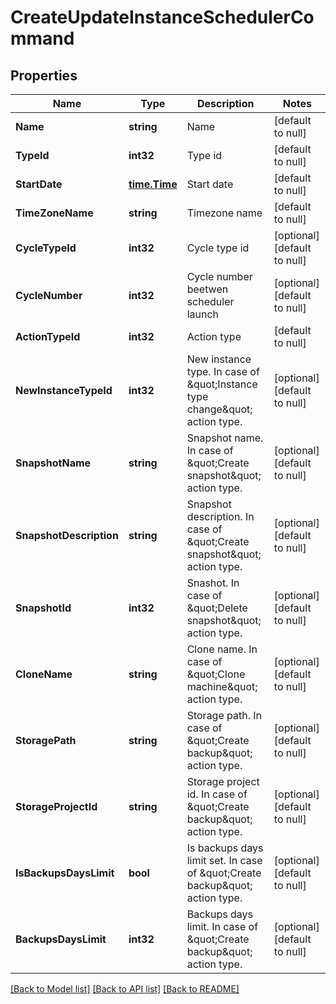 # CreateUpdateInstanceSchedulerCommand

## Properties
Name | Type | Description | Notes
------------ | ------------- | ------------- | -------------
**Name** | **string** | Name | [default to null]
**TypeId** | **int32** | Type id | [default to null]
**StartDate** | [**time.Time**](time.Time.md) | Start date | [default to null]
**TimeZoneName** | **string** | Timezone name | [default to null]
**CycleTypeId** | **int32** | Cycle type id | [optional] [default to null]
**CycleNumber** | **int32** | Cycle number beetwen scheduler launch | [optional] [default to null]
**ActionTypeId** | **int32** | Action type | [default to null]
**NewInstanceTypeId** | **int32** | New instance type. In case of \&quot;Instance type change\&quot; action type. | [optional] [default to null]
**SnapshotName** | **string** | Snapshot name. In case of \&quot;Create snapshot\&quot; action type. | [optional] [default to null]
**SnapshotDescription** | **string** | Snapshot description. In case of \&quot;Create snapshot\&quot; action type. | [optional] [default to null]
**SnapshotId** | **int32** | Snashot. In case of \&quot;Delete snapshot\&quot; action type. | [optional] [default to null]
**CloneName** | **string** | Clone name. In case of \&quot;Clone machine\&quot; action type. | [optional] [default to null]
**StoragePath** | **string** | Storage path. In case of \&quot;Create backup\&quot; action type. | [optional] [default to null]
**StorageProjectId** | **string** | Storage project id. In case of \&quot;Create backup\&quot; action type. | [optional] [default to null]
**IsBackupsDaysLimit** | **bool** | Is backups days limit set. In case of \&quot;Create backup\&quot; action type. | [optional] [default to null]
**BackupsDaysLimit** | **int32** | Backups days limit. In case of \&quot;Create backup\&quot; action type. | [optional] [default to null]

[[Back to Model list]](../README.md#documentation-for-models) [[Back to API list]](../README.md#documentation-for-api-endpoints) [[Back to README]](../README.md)



